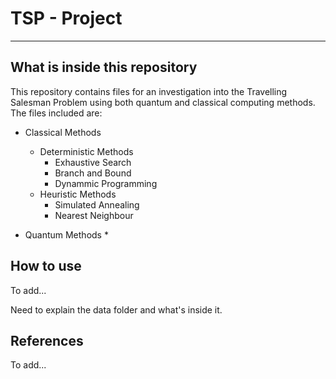 # TSP - Project

***

## What is inside this repository

This repository contains files for an investigation into the Travelling Salesman Problem using both quantum and classical computing methods. The files included are:

* Classical Methods
	* Deterministic Methods
		* Exhaustive Search
		* Branch and Bound
		* Dynammic Programming
	* Heuristic Methods
		* Simulated Annealing
		* Nearest Neighbour


* Quantum Methods
	*


## How to use

To add...

Need to explain the data folder and what's inside it.


## References

To add...

